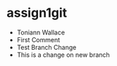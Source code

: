 # assign1git
- Toniann Wallace
- First Comment
- Test Branch Change
- This is a change on new branch